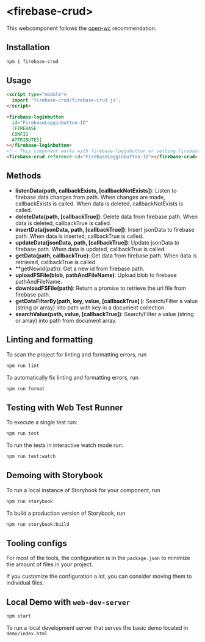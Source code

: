 # \<firebase-crud>

This webcomponent follows the [open-wc](https://github.com/open-wc/open-wc) recommendation.

## Installation

```bash
npm i firebase-crud
```

## Usage

```html
<script type="module">
  import 'firebase-crud/firebase-crud.js';
</script>

<firebase-loginbutton
  id="FirebaseLogginbutton-ID"
  [FIREBASE
  CONFIG
  ATTRIBUTES]
></firebase-loginbutton>
<!-- This component works with firebase-loginbutton or setting firebaseapp property -->
<firebase-crud reference-id="FirebaseLogginbutton-ID"></firebase-crud>
```

## Methods

- **listenData(path, callbackExists, [callbackNotExists])**: Listen to firebase data changes from path. When changes are made, callbackExists is called. When data is deleted, callbackNotExists is called.
- **deleteData(path, [callbackTrue])**: Delete data from firebase path. When data is deleted, callbackTrue is called.
- **insertData(jsonData, path, [callbackTrue])**: Insert jsonData to firebase path. When data is inserted, callbackTrue is called.
- **updateData(jsonData, path, [callbackTrue])**: Update jsonData to firebase path. When data is updated, callbackTrue is called.
- **getData(path, callbackTrue)**: Get data from firebase path. When data is retrieved, callbackTrue is called.
- \*\*getNewId(path): Get a new id from firebase path.
- **uploadFSFile(blob, pathAndFileName)**: Upload blob to firebase pathAndFileName.
- **downloadFSFile(path)**: Return a promise to retrieve the url file from firebase path.
- **getDataFilterBy(path, key, value, [callbackTrue] )**: Search/Filter a value (string or array) into path with key in a document collection
- **searchValue(path, value, [callbackTrue])**: Search/Filter a value (string or array) into path from document array.

## Linting and formatting

To scan the project for linting and formatting errors, run

```bash
npm run lint
```

To automatically fix linting and formatting errors, run

```bash
npm run format
```

## Testing with Web Test Runner

To execute a single test run:

```bash
npm run test
```

To run the tests in interactive watch mode run:

```bash
npm run test:watch
```

## Demoing with Storybook

To run a local instance of Storybook for your component, run

```bash
npm run storybook
```

To build a production version of Storybook, run

```bash
npm run storybook:build
```

## Tooling configs

For most of the tools, the configuration is in the `package.json` to minimize the amount of files in your project.

If you customize the configuration a lot, you can consider moving them to individual files.

## Local Demo with `web-dev-server`

```bash
npm start
```

To run a local development server that serves the basic demo located in `demo/index.html`
